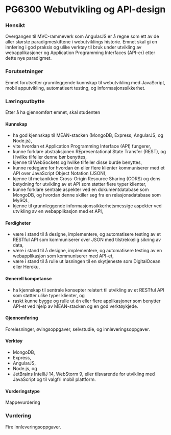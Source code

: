 # PG6300 Webutvikling og API-design

### Hensikt
Overgangen til MVC-rammeverk som AngularJS er å regne som ett av de aller største paradigmeskiftene i webutviklings historie. Emnet skal gi en innføring i god praksis og ulike verktøy til bruk under utvikling av webapplikasjoner og Application Programming Interfaces (API-er) etter dette nye paradigmet.

### Forutsetninger
Emnet forutsetter grunnleggende kunnskap til webutvikling med JavaScript, mobil apputvikling, automatisert testing, og informasjonssikkerhet.

### Læringsutbytte
Etter å ha gjennomført emnet, skal studenten

#### Kunnskap
* ha god kjennskap til MEAN-stacken (MongoDB, Express, AngularJS, og Node.js),
* vite hvordan et Application Programming Interface (API) fungerer,
* kunne forklare abstraksjonen REpresentational State Transfer (REST), og i hvilke tilfeller denne bør benyttes,
* kjenne til WebSockets og hvilke tilfeller disse burde benyttes,
* kunne redegjøre for hvordan én eller flere klienter kommuniserer med et API over JavaScript Object Notation (JSON),
* kjenne til mekanikken Cross-Origin Resource Sharing (CORS) og dens betydning for utvikling av et API som støtter flere typer klienter,
* kunne forklare sentrale aspekter ved en dokumentdatabase som MongoDB, og hvordan denne skiller seg fra en relasjonsdatabase som MySQL,
* kjenne til grunnleggende informasjonssikkerhetsmessige aspekter ved utvikling av en webapplikasjon med et API,

#### Ferdigheter
* være i stand til å designe, implementere, og automatisere testing av et RESTful API som kommuniserer over JSON med tilstrekkelig sikring av data,
* være i stand til å designe, implementere, og automatisere testing av en webapplikasjon som kommuniserer med API-et,
* være i stand til å rulle ut løsningen til en skytjeneste som DigitalOcean eller Heroku,

#### Generell kompetanse
* ha kjennskap til sentrale konsepter relatert til utvikling av et RESTful API som støtter ulike typer klienter, og
* raskt kunne bygge og rulle ut én eller flere applikasjoner som benytter API-et ved hjelp av MEAN-stacken og en god verktøykjede.

#### Gjennomføring
Forelesninger, øvingsoppgaver, selvstudie, og innleveringsoppgaver.

#### Verktøy
* MongoDB,
* Express,
* AngularJS,
* Node.js, og
* JetBrains IntelliJ 14, WebStorm 9, eller tilsvarende for utvikling med JavaScript og til valgfri mobil plattform.

#### Vurderingstype
Mappevurdering

### Vurdering
Fire innleveringsoppgaver.
